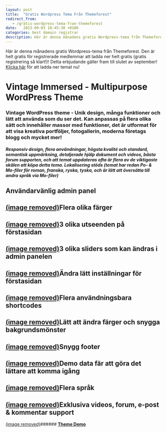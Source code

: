 ```yaml
---
layout: post
title:  "Gratis Wordpress Tema Från Themeforest"
redirect_from:
   - /gratis-wordpress-tema-fran-themeforest
date:   2013-09-03 18:45:30 +0100
categories: best domain registrar
description: Här är denna månadens gratis Wordpress-tema från Themeforest. Den är helt gratis för registrerade medlemmar att ladda ner helt gratis (gratis registrering så klart!)! Detta erbjudande gäller f
---
```


Här är denna månadens gratis Wordpress-tema från Themeforest. Den är helt gratis för registrerade medlemmar att ladda ner helt gratis (gratis registrering så klart!)! Detta erbjudande gäller fram till slutet av september! [Klicka här](http://themeforest.net/item/vintage-immersed-multipurpose-wordpress-theme/2866563?WT.ac=free_file&WT.seg_1=free_file&WT.z_author=designthemes&ref=bigideaguy "Vintage Immersed - Multipurpose WordPress Theme ") för att ladda ner temat nu!

Vintage Immersed - Multipurpose WordPress Theme
===============================================

### Vintage WordPress theme - Unik design, många funktioner och lätt att använda som du ser det. Kan anpassas på flera olika sätt och innehåller massor med funktioner, det är utformat för att visa kreativa portföljer, fotogallerin, moderna företags blogg och mycket mer!

##### Responsiv design, flera användningar, högsta kvalité och standard, semantisk uppmärkning, detaljerade hjälp dokument och videos, bästa forum supporten, och att temat uppdateras ofta är flera av de viktigaste skälen att köpa detta tema. Lokalisering stöds (temat har redan Po- & Mo-filer för roman, franska, ryska, tyska, och är lätt att översätta till andra språk via Mo-filer)

Användarvänlig admin panel
--------------------------

 [(image removed)](http://markustenghamn.com/wp-content/uploads/2013/09/buddha-panel.jpg)Flera olika färger
------------------

 [(image removed)](http://markustenghamn.com/wp-content/uploads/2013/09/color-schemes.jpg)3 olika utseenden på förstasidan
--------------------------------

 [(image removed)](http://markustenghamn.com/wp-content/uploads/2013/09/hp-layouts.jpg)3 olika sliders som kan ändras i admin panelen
----------------------------------------------

 [(image removed)](http://markustenghamn.com/wp-content/uploads/2013/09/slider-options.jpg)Ändra lätt inställningar för förstasidan
----------------------------------------

 [(image removed)](http://markustenghamn.com/wp-content/uploads/2013/09/hp-settings.jpg)Flera användningsbara shortcodes
--------------------------------

 [(image removed)](http://markustenghamn.com/wp-content/uploads/2013/09/shortcodes.jpg)Lätt att ändra färger och snygga bakgrundsmönster
-------------------------------------------------

 [(image removed)](http://markustenghamn.com/wp-content/uploads/2013/09/patterns.jpg)Snygg footer
------------

 [(image removed)](http://markustenghamn.com/wp-content/uploads/2013/09/footer.jpg)Demo data fär att göra det lättare att komma igång
--------------------------------------------------

 [(image removed)](http://markustenghamn.com/wp-content/uploads/2013/09/dummy-data.jpg)Flera språk
-----------

 [(image removed)](http://markustenghamn.com/wp-content/uploads/2013/09/global.jpg)Exklusiva videos, forum, e-post & kommentar support
---------------------------------------------------

 [(image removed)](http://markustenghamn.com/wp-content/uploads/2013/09/support.jpg)###### **[Theme Demo](http://bit.ly/vintage_demo)**